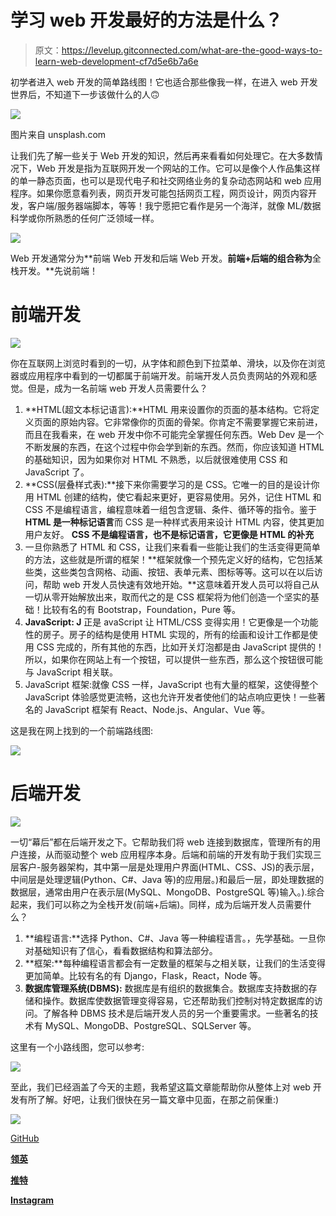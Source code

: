 # 学习 web 开发最好的方法是什么？

> 原文：<https://levelup.gitconnected.com/what-are-the-good-ways-to-learn-web-development-cf7d5e6b7a6e>

初学者进入 web 开发的简单路线图！它也适合那些像我一样，在进入 web 开发世界后，不知道下一步该做什么的人🙃

![](img/63d94868fbf1e2b30394dad8da0e18a9.png)

图片来自 unsplash.com

让我们先了解一些关于 Web 开发的知识，然后再来看看如何处理它。在大多数情况下，Web 开发是指为互联网开发一个网站的工作。它可以是像个人作品集这样的单一静态页面，也可以是现代电子和社交网络业务的复杂动态网站和 web 应用程序。如果你愿意看列表，网页开发可能包括网页工程，网页设计，网页内容开发，客户端/服务器端脚本，等等！我宁愿把它看作是另一个海洋，就像 ML/数据科学或你所熟悉的任何广泛领域一样。

![](img/df3f6e4c462d49acc5375597a7f18cfe.png)

Web 开发通常分为**前端 Web 开发和后端 Web 开发。**前端+后端的组合称为**全栈开发。**先说前端！

# 前端开发

![](img/92f5a04b1b1beffd1d16dfffa0c10290.png)

你在互联网上浏览时看到的一切，从字体和颜色到下拉菜单、滑块，以及你在浏览器或应用程序中看到的一切都属于前端开发。前端开发人员负责网站的外观和感觉。但是，成为一名前端 web 开发人员需要什么？

1.  **HTML(超文本标记语言):**HTML 用来设置你的页面的基本结构。它将定义页面的原始内容。它非常像你的页面的骨架。你肯定不需要掌握它来前进，而且在我看来，在 web 开发中你不可能完全掌握任何东西。Web Dev 是一个不断发展的东西，在这个过程中你会学到新的东西。然而，你应该知道 HTML 的基础知识，因为如果你对 HTML 不熟悉，以后就很难使用 CSS 和 JavaScript 了。
2.  **CSS(层叠样式表):**接下来你需要学习的是 CSS。它唯一的目的是设计你用 HTML 创建的结构，使它看起来更好，更容易使用。另外，记住 HTML 和 CSS 不是编程语言，编程意味着一组包含逻辑、条件、循环等的指令。鉴于 **HTML 是一种标记语言**而 CSS 是一种样式表用来设计 HTML 内容，使其更加用户友好。 **CSS 不是编程语言，也不是标记语言，它更像是 HTML 的补充**
3.  一旦你熟悉了 HTML 和 CSS，让我们来看看一些能让我们的生活变得更简单的方法，这些就是所谓的框架！**框架就像一个预先定义好的结构，它包括某些类，这些类包含网格、动画、按钮、表单元素、图标等等。这可以在以后访问，帮助 web 开发人员快速有效地开始。**这意味着开发人员可以将自己从一切从零开始解放出来，取而代之的是 CSS 框架将为他们创造一个坚实的基础！比较有名的有 Bootstrap，Foundation，Pure 等。
4.  **JavaScript: J** 正是 avaScript 让 HTML/CSS 变得实用！它更像是一个功能性的房子。房子的结构是使用 HTML 实现的，所有的绘画和设计工作都是使用 CSS 完成的，所有其他的东西，比如开关灯泡都是由 JavaScript 提供的！所以，如果你在网站上有一个按钮，可以提供一些东西，那么这个按钮很可能与 JavaScript 相关联。
5.  JavaScript 框架:就像 CSS 一样，JavaScript 也有大量的框架，这使得整个 JavaScript 体验感觉更流畅，这也允许开发者使他们的站点响应更快！一些著名的 JavaScript 框架有 React、Node.js、Angular、Vue 等。

这是我在网上找到的一个前端路线图:

![](img/08fc7fc011b48f86d73ce13a30b7cecd.png)

# 后端开发

![](img/af67ae8caa423c89aad2cbd9e8c290ef.png)

一切“幕后”都在后端开发之下。它帮助我们将 web 连接到数据库，管理所有的用户连接，从而驱动整个 web 应用程序本身。后端和前端的开发有助于我们实现三层客户-服务器架构，其中第一层是处理用户界面(HTML、CSS、JS)的表示层，中间层是处理逻辑(Python、C#、Java 等)的应用层。)和最后一层，即处理数据的数据层，通常由用户在表示层(MySQL、MongoDB、PostgreSQL 等)输入。).综合起来，我们可以称之为全栈开发(前端+后端)。同样，成为后端开发人员需要什么？

1.  **编程语言:**选择 Python、C#、Java 等一种编程语言。，先学基础。一旦你对基础知识有了信心，看看数据结构和算法部分。
2.  **框架:**每种编程语言都会有一定数量的框架与之相关联，让我们的生活变得更加简单。比较有名的有 Django，Flask，React，Node 等。
3.  **数据库管理系统(DBMS):** 数据库是有组织的数据集合。数据库支持数据的存储和操作。数据库使数据管理变得容易，它还帮助我们控制对特定数据库的访问。了解各种 DBMS 技术是后端开发人员的另一个重要需求。一些著名的技术有 MySQL、MongoDB、PostgreSQL、SQLServer 等。

这里有一个小路线图，您可以参考:

![](img/fcc4beac5eace2e08214395be095d9ad.png)

至此，我们已经涵盖了今天的主题，我希望这篇文章能帮助你从整体上对 web 开发有所了解。好吧，让我们很快在另一篇文章中见面，在那之前保重:)

![](img/098c3d63ea6194a5957eba6e293dfa4c.png)

[GitHub](https://github.com/ritchiepulikottil)

[**领英**](https://www.linkedin.com/in/ritchie-pulikottil-6876341aa/)

[**推特**](https://twitter.com/dloqcamguy)

[**Instagram**](https://instagram.com/ritchiepulikottil)